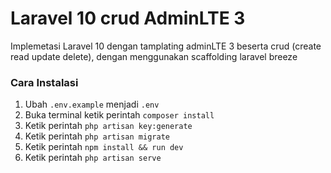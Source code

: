 # Laravel 10 crud AdminLTE 3

Implemetasi Laravel 10 dengan tamplating adminLTE 3 beserta crud (create read update delete), dengan menggunakan scaffolding laravel breeze

### Cara Instalasi

1. Ubah `.env.example` menjadi `.env`
2. Buka terminal ketik perintah
   `composer install`
3. Ketik perintah `php artisan key:generate`
4. Ketik perintah `php artisan migrate`
5. Ketik perintah `npm install && run dev`
6. Ketik perintah `php artisan serve`
